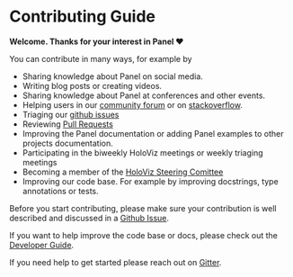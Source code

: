 # Contributing Guide

**Welcome. Thanks for your interest in Panel ❤️**

You can contribute in many ways, for example by

- Sharing knowledge about Panel on social media.
- Writing blog posts or creating videos.
- Sharing knowledge about Panel at conferences and other events.
- Helping users in our [community forum](https://discourse.holoviz.org/) or on [stackoverflow](https://stackoverflow.com/questions/tagged/holoviz-panel).
- Triaging our [github issues](https://github.com/holoviz/panel/issues)
- Reviewing [Pull Requests](https://github.com/holoviz/panel/pulls)
- Improving the Panel documentation or adding Panel examples to other projects documentation.
- Participating in the biweekly HoloViz meetings or weekly triaging meetings
- Becoming a member of the [HoloViz Steering Comittee](https://github.com/holoviz/holoviz/blob/main/doc/governance/org-docs/STEERING-COMMITTEE.md)
- Improving our code base. For example by improving docstrings, type annotations or tests.

Before you start contributing, please make sure your contribution is well described and discussed in a [Github Issue](https://github.com/holoviz/panel/issues).

If you want to help improve the code base or docs, please check out the [Developer Guide](https://panel.holoviz.org/developer_guide/index.html).

If you need help to get started please reach out on [Gitter](https://gitter.im/pyviz/pyviz).